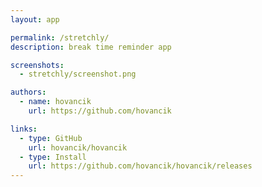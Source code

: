 ```yaml
---
layout: app

permalink: /stretchly/
description: break time reminder app

screenshots:
  - stretchly/screenshot.png

authors:
  - name: hovancik
    url: https://github.com/hovancik

links:
  - type: GitHub
    url: hovancik/hovancik
  - type: Install
    url: https://github.com/hovancik/hovancik/releases
---
```

